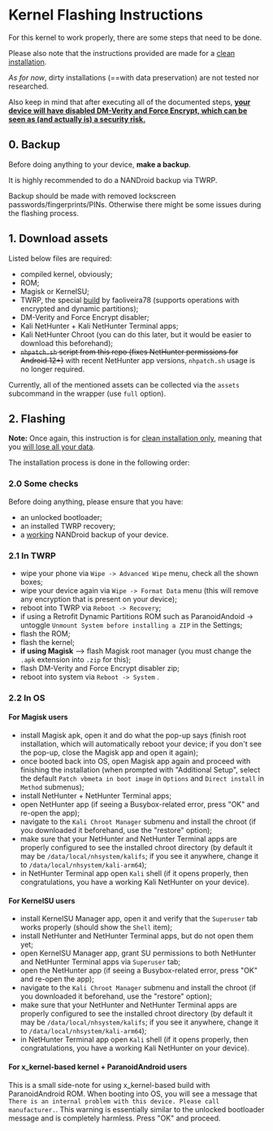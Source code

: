 # Kernel Flashing Instructions

For this kernel to work properly, there are some steps that need to be done.

Please also note that the instructions provided are made for a <u>clean installation</u>.

*As for now*, dirty installations (==with data preservation) are not tested nor researched.

Also keep in mind that after executing all of the documented steps, <u>**your device will have disabled DM-Verity and Force Encrypt, which can be seen as (and actually is) a security risk.**</u>

## **0. Backup**

Before doing anything to your device, **make a backup**.

It is highly recommended to do a NANDroid backup via TWRP.

Backup should be made with removed lockscreen passwords/fingerprints/PINs. Otherwise there might be some issues during the flashing process.

## **1. Download assets**

Listed below files are required:

- compiled kernel, obviously;
- ROM;
- Magisk or KernelSU;
- TWRP, the special [build](https://sourceforge.net/projects/op5-5t/files/Android-12/TWRP/twrp-3.7.0_12-5-dyn-cheeseburger_dumpling.img/download) by faoliveira78 (supports operations with encrypted and dynamic partitions);
- DM-Verity and Force Encrypt disabler;
- Kali NetHunter + Kali NetHunter Terminal apps;
- Kali NetHunter Chroot (you can do this later, but it would be easier to download this beforehand);
- ~~`nhpatch.sh` script from this repo (fixes NetHunter permissions for Android 12+)~~ with recent NetHunter app versions, `nhpatch.sh` usage is no longer required.

Currently, all of the mentioned assets can be collected via the `assets` subcommand in the wrapper (use `full` option).

## **2. Flashing**

**Note:** Once again, this instruction is for <u>clean installation only</u>, meaning that you <u>will lose all your data</u>.

The installation process is done in the following order:

### **2.0 Some checks**

Before doing anything, please ensure that you have:

- an unlocked bootloader;
- an installed TWRP recovery;
- a <u>working</u> NANDroid backup of your device.

### **2.1 In TWRP**

- wipe your phone via `Wipe -> Advanced Wipe` menu, check all the shown boxes;
- wipe your device again via `Wipe -> Format Data` menu (this will remove any encryption that is present on your device);
- reboot into TWRP via `Reboot -> Recovery`;
- if using a Retrofit Dynamic Partitions ROM such as ParanoidAndoid -> untoggle `Unmount System before installing a ZIP` in the Settings;
- flash the ROM;
- flash the kernel;
- **if using Magisk** --> flash Magisk root manager (you must change the `.apk` extension into `.zip` for this);
- flash DM-Verity and Force Encrypt disabler zip;
- reboot into system via `Reboot -> System` .

### **2.2 In OS**

#### For Magisk users

- install Magisk apk, open it and do what the pop-up says (finish root installation, which will automatically reboot your device; if you don't see the pop-up, close the Magisk app and open it again);
- once booted back into OS, open Magisk app again and proceed with finishing the installation (when prompted with "Additional Setup", select the default `Patch vbmeta in boot image` in `Options` and `Direct install` in `Method` submenus);
- install NetHunter + NetHunter Terminal apps;
- open NetHunter app (if seeing a Busybox-related error, press "OK" and re-open the app);
- navigate to the `Kali Chroot Manager` submenu and install the chroot (if you downloaded it beforehand, use the "restore" option);
- make sure that your NetHunter and NetHunter Terminal apps are properly configured to see the installed chroot directory (by default it may be `/data/local/nhsystem/kalifs`; if you see it anywhere, change it to `/data/local/nhsystem/kali-arm64`);
- in NetHunter Terminal app open `Kali` shell (if it opens properly, then congratulations, you have a working Kali NetHunter on your device).

#### For KernelSU users

- install KernelSU Manager app, open it and verify that the `Superuser` tab works properly (should show the `Shell` item);
- install NetHunter and NetHunter Terminal apps, but do not open them yet;
- open KernelSU Manager app, grant SU permissions to both NetHunter and NetHunter Terminal apps via `Superuser` tab;
- open the NetHunter app (if seeing a Busybox-related error, press "OK" and re-open the app);
- navigate to the `Kali Chroot Manager` submenu and install the chroot (if you downloaded it beforehand, use the "restore" option);
- make sure that your NetHunter and NetHunter Terminal apps are properly configured to see the installed chroot directory (by default it may be `/data/local/nhsystem/kalifs`; if you see it anywhere, change it to `/data/local/nhsystem/kali-arm64`);
- in NetHunter Terminal app open `Kali` shell (if it opens properly, then congratulations, you have a working Kali NetHunter on your device).

#### For x_kernel-based kernel + ParanoidAndroid users

This is a small side-note for using x_kernel-based build with ParanoidAndroid ROM. When booting into OS, you will see a message that `There is an internal problem with this device. Please call manufacturer.`. This warning is essentially similar to the unlocked bootloader message and is completely harmless. Press "OK" and proceed.
